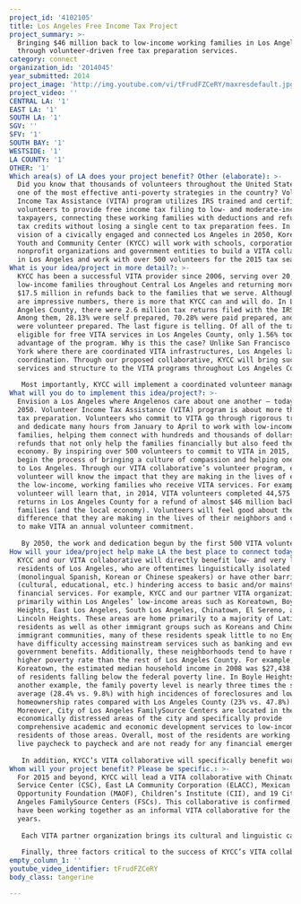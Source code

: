 ```yaml
---
project_id: '4102105'
title: Los Angeles Free Income Tax Project
project_summary: >-
  Bringing $46 million back to low-income working families in Los Angeles
  through volunteer-driven free tax preparation services.
category: connect
organization_id: '2014045'
year_submitted: 2014
project_image: 'http://img.youtube.com/vi/tFrudFZCeRY/maxresdefault.jpg'
project_video: ''
CENTRAL LA: '1'
EAST LA: '1'
SOUTH LA: '1'
SGV: ''
SFV: '1'
SOUTH BAY: '1'
WESTSIDE: '1'
LA COUNTY: '1'
OTHER: '1'
Which area(s) of LA does your project benefit? Other (elaborate): >-
  Did you know that thousands of volunteers throughout the United States drive
  one of the most effective anti-poverty strategies in the country? Volunteer
  Income Tax Assistance (VITA) program utilizes IRS trained and certified
  volunteers to provide free income tax filing to low- and moderate-income
  taxpayers, connecting these working families with deductions and refundable
  tax credits without losing a single cent to tax preparation fees. In our
  vision of a civically engaged and connected Los Angeles in 2050, Koreatown
  Youth and Community Center (KYCC) will work with schools, corporations,
  nonprofit organizations and government entities to build a VITA collaborative
  in Los Angeles and work with over 500 volunteers for the 2015 tax season.
What is your idea/project in more detail?: >-
  KYCC has been a successful VITA provider since 2006, serving over 20,000
  low-income families throughout Central Los Angeles and returning more than
  $17.5 million in refunds back to the families that we serve. Although these
  are impressive numbers, there is more that KYCC can and will do. In Los
  Angeles County, there were 2.6 million tax returns filed with the IRS in 2012.
  Among them, 28.13% were self prepared, 70.28% were paid prepared, and 1.56%
  were volunteer prepared. The last figure is telling. Of all of the taxpayers
  eligible for free VITA services in Los Angeles County, only 1.56% took
  advantage of the program. Why is this the case? Unlike San Francisco or New
  York where there are coordinated VITA infrastructures, Los Angeles lacks such
  coordination. Through our proposed collaborative, KYCC will bring such unified
  services and structure to the VITA programs throughout Los Angeles County.
   
   Most importantly, KYCC will implement a coordinated volunteer management program with our VITA collaborative. First, KYCC and the collaborative will coordinate the recruitment of volunteers by working with local schools such as UCLA Extension and Cal State Long Beach, local banks and other corporations, youth, and retirees. Second, once volunteers have committed to work with VITA, KYCC will coordinate the training. IRS requires VITA volunteers to receive tax preparation trainings. KYCC will provide both online and in-class training opportunities. The VITA collaborative partners will also be trained and in turn provide training to volunteers who come to their organizations. Third, KYCC and the VITA collaborative will manage the assignment of volunteer opportunities with trained volunteers. In the past, some VITA sites had an over abundance of volunteers while other sites had tremendous difficulty even finding one. By recruiting volunteers from throughout Los Angeles County, KYCC will facilitate placement of volunteers at sites near where they work, live or play, reducing some of the barriers to volunteering. Finally, the volunteer retention strategy for KYCC and the VITA collaborative is based on ensuring that volunteers are supported, guided and engaged consistently throughout all VITA sites. In addition to adequate training, KYCC and the VITA collaborative will ensure that all logistics are prepared for volunteers to do their work without interruptions or distractions (e.g., appointment scheduling, adequate staff presence, necessary technology and supplies).
What will you do to implement this idea/project?: >-
  Envision a Los Angeles where Angelenos care about one another – today and in
  2050. Volunteer Income Tax Assistance (VITA) program is about more than free
  tax preparation. Volunteers who commit to VITA go through rigorous training
  and dedicate many hours from January to April to work with low-income working
  families, helping them connect with hundreds and thousands of dollars in
  refunds that not only help the families financially but also feed the local
  economy. By inspiring over 500 volunteers to commit to VITA in 2015, KYCC will
  begin the process of bringing a culture of compassion and helping one another
  to Los Angeles. Through our VITA collaborative’s volunteer program, each VITA
  volunteer will know the impact that they are making in the lives of each of
  the low-income, working families who receive VITA services. For example, each
  volunteer will learn that, in 2014, VITA volunteers completed 44,575 tax
  returns in Los Angeles County for a refund of almost $46 million back to our
  families (and the local economy). Volunteers will feel good about the
  difference that they are making in the lives of their neighbors and continue
  to make VITA an annual volunteer commitment. 
   
   By 2050, the work and dedication begun by the first 500 VITA volunteers in 2015 will have made an impact in Los Angeles and the decades of fostering a culture of compassion and helping one another will have born fruit. Each year following 2015, KYCC will have increased the number of Angelenos volunteering with VITA, and that means more and more low-income, working families eligible for VITA services will have known about it and have taken advantage of the free tax preparation. In turn, that means that the amount of refunds to our families each year will have exceeded the $46 million returned in 2014 and that more eligible working families will have received the Earned Income Tax Credit. And by receiving larger refunds including the EITC, research indicates that children of such recipients do better in school, are likelier to attend college, and earn more as adults. All these benefits will also spur spending and development in our local economy. Finally, with more volunteers each year, the VITA collaborative will add new partner organizations and grow into a stronger network. So by 2050, through KYCC’s VITA collaborative, Angelenos of different socioeconomic backgrounds will have come together to help one another and to develop a sense that we are all Angelenos.
How will your idea/project help make LA the best place to connect today? In LA2050?: >-
  KYCC and our VITA collaborative will directly benefit low- and very low-income
  residents of Los Angeles, who are oftentimes linguistically isolated
  (monolingual Spanish, Korean or Chinese speakers) or have other barriers
  (cultural, educational, etc.) hindering access to basic and/or mainstream
  financial services. For example, KYCC and our partner VITA organizations work
  primarily within Los Angeles’ low-income areas such as Koreatown, Boyle
  Heights, East Los Angeles, South Los Angeles, Chinatown, El Sereno, and
  Lincoln Heights. These areas are home primarily to a majority of Latino
  residents as well as other immigrant groups such as Koreans and Chinese; as
  immigrant communities, many of these residents speak little to no English and
  have difficulty accessing mainstream services such as banking and even
  government benefits. Additionally, these neighborhoods tend to have much
  higher poverty rate than the rest of Los Angeles County. For example, in
  Koreatown, the estimated median household income in 2008 was $27,438 with 45%
  of residents falling below the federal poverty line. In Boyle Heights, for
  another example, the family poverty level is nearly three times the state
  average (28.4% vs. 9.8%) with high incidences of foreclosures and low
  homeownership rates compared with Los Angeles County (23% vs. 47.8%).
  Moreover, City of Los Angeles FamilySource Centers are located in the most
  economically distressed areas of the city and specifically provide
  comprehensive academic and economic development services to low-income
  residents of those areas. Overall, most of the residents are working poor that
  live paycheck to paycheck and are not ready for any financial emergencies. 
   
   In addition, KYCC’s VITA collaborative will specifically benefit working low-income families in Los Angeles County who fail to claim Earned Income Tax Credit (EITC) refunds every year. According to the New America Foundation, EITC is widely regarded as the nation’s most effective and efficient anti-poverty program. But in Los Angeles County, the IRS estimates that 21% of all eligible families who qualify for EITC do not file a federal tax return to claim the credit. That means residents are leaving behind at least $300 million in EITC in Los Angeles County each year. That is money that could have helped low-income families save for emergencies, pay for higher education or child care, and many other things to improve their lives.
Whom will your project benefit? Please be specific.: >-
  For 2015 and beyond, KYCC will lead a VITA collaborative with Chinatown
  Service Center (CSC), East LA Community Corporation (ELACC), Mexican American
  Opportunity Foundation (MAOF), Children’s Institute (CII), and 19 City of Los
  Angeles FamilySource Centers (FSCs). This collaborative is confirmed, and we
  have been working together as an informal VITA collaborative for the past few
  years.
   
   Each VITA partner organization brings its cultural and linguistic capacity to serve low-income, linguistically isolated populations. Culturally, immigrant communities are very reluctant to seek help, even if they are eligible for it (either government or social support services). The decades of service provided by KYCC, CSC, ELACC, MAOF, CII and FSCs within their communities have enabled each organization to build trust and good reputation necessary to lower barriers for clients to seek out our assistance. Together, the collaborative has the cultural, linguistic and organizational capacity to provide high quality VITA programs to a very large number of clients in the Latino, Korean, and Chinese communities – more than other nonprofits in the greater Los Angeles area. Very few organizations offer free tax preparation for Korean and Chinese communities and none has the same volume capacity and longstanding successful track record as KYCC and CSC. In addition, our sites are located centrally to the geographic areas where these immigrant communities meet and congregate, and these areas are easily accessible by public transportation – further lowering barriers for accessing our programs. 
   
   Finally, three factors critical to the success of KYCC’s VITA collaborative include (1) buy-in from each organization, (2) effective volunteer engagement and (3) ability to sync with other anti-poverty initiatives. Although KYCC has been working informally with the partner organizations, each VITA partner’s commitment to the collaborative is key. Moreover, volunteers are the most important component of VITA services since they provide the actual tax preparation that brings refunds and credits back to our low-income communities. To ensure that volunteers enjoy their experience, the VITA collaborative must provide effective volunteer management. Finally, VITA services alone cannot combat poverty in Los Angeles. The collaborative must partner with other anti-poverty initiatives in the city such as the Mayor’s Working Families, City of Los Angeles Office of Financial Empowerment, and others.
empty_column_1: ''
youtube_video_identifier: tFrudFZCeRY
body_class: tangerine

---
```

